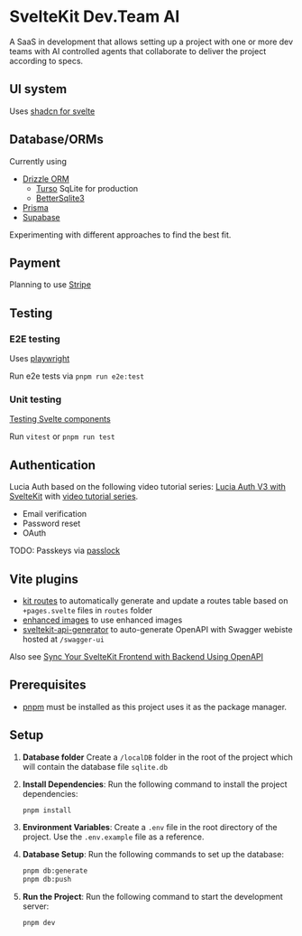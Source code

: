 # SvelteKit Dev.Team AI

A SaaS in development that allows setting up a project with one or more dev teams with AI controlled agents that collaborate to deliver the project according to specs.

## UI system

Uses [shadcn for svelte]()

## Database/ORMs

Currently using

- [Drizzle ORM]()
  - [Turso](https://turso.tech/) SqLite for production
  - [BetterSqlite3]()
- [Prisma](https://www.prisma.io/)
- [Supabase](https://supabase.com/)

Experimenting with different approaches to find the best fit.

## Payment

Planning to use [Stripe](https://docs.stripe.com/)

## Testing

### E2E testing

Uses [playwright](https://playwright.dev/)

Run e2e tests via `pnpm run e2e:test`

### Unit testing

[Testing Svelte components](https://github.com/wd-David/svelte-component-test-recipes?tab=readme-ov-file#svelte-component-test-recipes)

Run `vitest` or `pnpm run test`

## Authentication

Lucia Auth based on the following video tutorial series: [Lucia Auth V3 with SvelteKit](https://github.com/edwardspresume/sveltekit-lucia-auth-v3-example) with [video tutorial series](https://youtube.com/playlist?list=PL-thR8qW-CU3ZmizJqrSAatWHh6z_JnS7&si=Qage2gw2mJarmZk4).

- Email verification
- Password reset
- OAuth

TODO: Passkeys via [passlock](https://passlock.dev/)

## Vite plugins

- [kit routes](https://www.kitql.dev/docs/tools/06_vite-plugin-kit-routes) to automatically generate and update a routes table based on `+pages.svelte` files in `routes` folder
- [enhanced images](https://kit.svelte.dev/docs/images#sveltejs-enhanced-img) to use enhanced images
- [sveltekit-api-generator](https://github.com/langscot/sveltekit-api-generator) to auto-generate OpenAPI with Swagger webiste hosted at `/swagger-ui`

Also see [Sync Your SvelteKit Frontend with Backend Using OpenAPI](https://www.launchnow.pro/blog/sveltekit-openapi-sdk-generation)

## Prerequisites

- [pnpm](https://pnpm.io/) must be installed as this project uses it as the package manager.

## Setup

1. **Database folder** Create a `/localDB` folder in the root of the project which will contain the database file `sqlite.db`

2. **Install Dependencies**: Run the following command to install the project dependencies:

   ```zsh
   pnpm install
   ```

3. **Environment Variables**: Create a `.env` file in the root directory of the project. Use the `.env.example` file as a reference.

4. **Database Setup**: Run the following commands to set up the database:

   ```zsh
   pnpm db:generate
   pnpm db:push
   ```

5. **Run the Project**: Run the following command to start the development server:

   ```zsh
   pnpm dev
   ```

